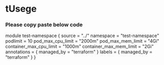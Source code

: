 # tUsege

### Please copy paste below code

module test-namespace {
  source = "../"
  namespace = "test-namespace"
  podlimit = 10
  pod_max_cpu_limit = "2000m"
  pod_max_mem_limit = "4Gi"
  container_max_cpu_limit = "1000m"
  container_max_mem_limit = "2Gi"
  annotations = {
    managed_by = "terraform"
  }
  labels = {
    managed_by = "terraform"
  }
}
